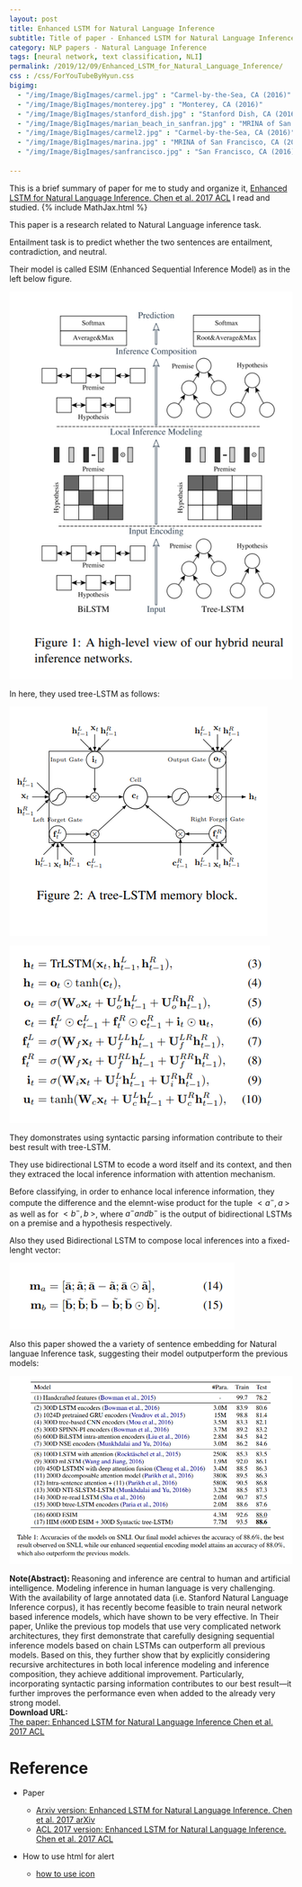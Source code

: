 ```yaml
---
layout: post
title: Enhanced LSTM for Natural Language Inference
subtitle: Title of paper - Enhanced LSTM for Natural Language Inference
category: NLP papers - Natural Language Inference
tags: [neural network, text classification, NLI]
permalink: /2019/12/09/Enhanced_LSTM_for_Natural_Language_Inference/
css : /css/ForYouTubeByHyun.css
bigimg: 
  - "/img/Image/BigImages/carmel.jpg" : "Carmel-by-the-Sea, CA (2016)"
  - "/img/Image/BigImages/monterey.jpg" : "Monterey, CA (2016)"
  - "/img/Image/BigImages/stanford_dish.jpg" : "Stanford Dish, CA (2016)"
  - "/img/Image/BigImages/marian_beach_in_sanfran.jpg" : "MRINA of San Francisco, CA (2016)"
  - "/img/Image/BigImages/carmel2.jpg" : "Carmel-by-the-Sea, CA (2016)"
  - "/img/Image/BigImages/marina.jpg" : "MRINA of San Francisco, CA (2016)"
  - "/img/Image/BigImages/sanfrancisco.jpg" : "San Francisco, CA (2016)"
  
---
```


This is a brief summary of paper for me to study and organize it, [Enhanced LSTM for Natural Language Inference.  Chen et al. 2017 ACL](https://www.aclweb.org/anthology/P17-1152/) I read and studied. 
{% include MathJax.html %}

This paper is a research related to  Natural Language inference task.

Entailment task is to predict whether the two sentences are entailment, contradiction, and neutral.

Their model is called ESIM (Enhanced Sequential Inference Model) as in the left below figure.

![Chen et al. 2017 ACL](/img/Image/NaturalLanguageProcessing/NLPLabs/Paper_Investigation/Text_Classification/2019-12-09-Enhanced_LSTM_for_Natural_Language_Inference/ESIM_firgure1.PNG)

In here, they used tree-LSTM as follows:

![Chen et al. 2017 ACL](/img/Image/NaturalLanguageProcessing/NLPLabs/Paper_Investigation/Text_Classification/2019-12-09-Enhanced_LSTM_for_Natural_Language_Inference/ESIM_firgure2.PNG)

![Chen et al. 2017 ACL](/img/Image/NaturalLanguageProcessing/NLPLabs/Paper_Investigation/Text_Classification/2019-12-09-Enhanced_LSTM_for_Natural_Language_Inference/ESIM_firgure3.PNG)

They domonstrates using syntactic parsing information contribute to their best result with tree-LSTM.

They use bidirectional LSTM to ecode a word itself and its context, and then they extraced the local inference information with attention mechanism. 

Before classifying, in order to enhance local inference information, they compute the difference and the elemnt-wise product for the tuple $<a^{-},a^{~}>$
 as well as for $<b^{-},b^{~}>$, where $a^{-} and b^{-}$ is the output of bidirectional LSTMs on a premise and a hypothesis respectively.

Also they used Bidirectional LSTM to compose local inferences into a fixed-lenght vector:

![Chen et al. 2017 ACL](/img/Image/NaturalLanguageProcessing/NLPLabs/Paper_Investigation/Text_Classification/2019-12-09-Enhanced_LSTM_for_Natural_Language_Inference/ESIM_firgure4.PNG)

Also this paper showed the a variety of sentence embedding for Natural languae Inference task, suggesting their model outputperform the previous models: 

![Chen et al. 2017 ACL](/img/Image/NaturalLanguageProcessing/NLPLabs/Paper_Investigation/Text_Classification/2019-12-09-Enhanced_LSTM_for_Natural_Language_Inference/ESIM_firgure5.PNG)


<div class="alert alert-info" role="alert"><i class="fa fa-info-circle"></i> <b>Note(Abstract): </b>
Reasoning and inference are central to human and artificial intelligence. Modeling inference in human language is very challenging. With the availability of large annotated data (i.e. Stanford Natural Language Inference corpus), it has recently become feasible to train neural network based inference models, which have shown to be very effective. In Their paper, Unlike the previous top models that use very complicated network architectures, they first demonstrate that carefully designing sequential inference models based on chain LSTMs can outperform all previous models. Based on this, they further show that by explicitly considering recursive architectures in both local inference modeling and inference composition, they achieve additional improvement. Particularly, incorporating syntactic parsing information contributes to our best result—it further improves the performance even when added to the already very strong model.
</div>
    
<div class="alert alert-success" role="alert"><i class="fa fa-paperclip fa-lg"></i> <b>Download URL: </b><br>
  <a href="https://www.aclweb.org/anthology/P17-1152/">The paper: Enhanced LSTM for Natural Language Inference  Chen et al. 2017 ACL</a>
</div>

# Reference 

- Paper 
  - [Arxiv version: Enhanced LSTM for Natural Language Inference.  Chen et al. 2017 arXiv](https://arxiv.org/abs/1609.06038)
  - [ACL 2017 version: Enhanced LSTM for Natural Language Inference.  Chen et al. 2017 ACL](https://www.aclweb.org/anthology/P17-1152/)
  
- How to use html for alert
  - [how to use icon](http://idratherbewriting.com/documentation-theme-jekyll/mydoc_icons.html)
    




























